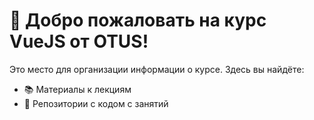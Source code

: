 # 👋 Добро пожаловать на курс **VueJS** от **OTUS**!

Это место для организации информации о курсе. Здесь вы найдёте:
- 📚 Материалы к лекциям
- 📝 Репозитории с кодом с занятий
